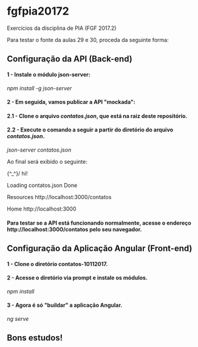 # fgfpia20172
Exercícios da disciplina de PIA (FGF 2017.2)

Para testar o fonte da aulas 29 e 30, proceda da seguinte forma:
## Configuração da API (Back-end)
#### 1 - Instale o módulo json-server:
*npm install -g  json-server*

#### 2  - Em  seguida, vamos publicar a API "mockada":
#### 2.1 - Clone o arquivo _contatos.json_, que está na raiz deste repositório.
#### 2.2 - Execute o comando a seguir a partir do diretório do arquivo _contatos.json_.

*json-server contatos.json*


<p> Ao final será exibido o seguinte:

 \{^_^}/ hi!

  Loading contatos.json
  Done

  Resources
  http://localhost:3000/contatos

  Home
  http://localhost:3000

</p>

#### Para testar se a API está funcionando normalmente, acesse o endereço http://localhost:3000/contatos pelo seu navegador.

## Configuração da Aplicação Angular (Front-end)
#### 1 - Clone o diretório contatos-10112017.

#### 2 - Acesse o diretório via prompt e instale os módulos.

*npm install* 

#### 3 - Agora é só "buildar" a aplicação Angular.

*ng serve*

## Bons estudos!
